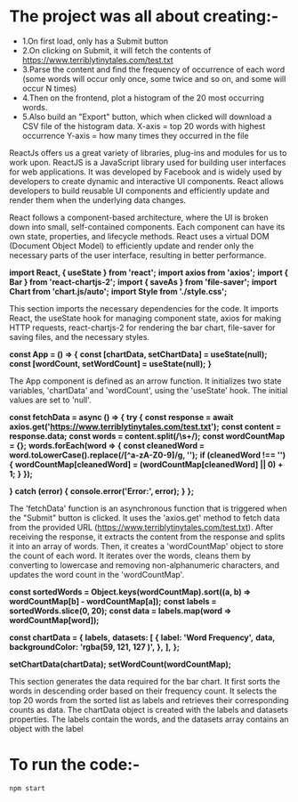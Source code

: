 # The project was all about creating:- 

* 1.On first load, only has a Submit button
* 2.On clicking on Submit, it will fetch the contents of https://www.terriblytinytales.com/test.txt
* 3.Parse the content and find the frequency of occurrence of each word (some words will occur only once, some   twice and so on, and some will occur N times)
* 4.Then on the frontend, plot a histogram of the 20 most occurring words.
* 5.Also build an "Export" button, which when clicked will download a CSV file of the histogram data.
X-axis = top 20 words with highest occurrence Y-axis = how many times they occurred in the file

 ReactJs offers us a great variety of libraries, plug-ins and modules for us to work upon.
ReactJS is a JavaScript library used for building user interfaces for web applications. It was developed by Facebook and is widely used by developers to create dynamic and interactive UI components. React allows developers to build reusable UI components and efficiently update and render them when the underlying data changes.

React follows a component-based architecture, where the UI is broken down into small, self-contained components. Each component can have its own state, properties, and lifecycle methods. React uses a virtual DOM (Document Object Model) to efficiently update and render only the necessary parts of the user interface, resulting in better performance.

**import React, { useState } from 'react';**
**import axios from 'axios';**
**import { Bar } from 'react-chartjs-2';**
**import { saveAs } from 'file-saver';**
**import Chart from 'chart.js/auto';**
**import Style from './style.css';**

This section imports the necessary dependencies for the code. It imports React, the useState hook for managing component state, axios for making HTTP requests, react-chartjs-2 for rendering the bar chart, file-saver for saving files, and the necessary styles.

**const App = () => {**
**const [chartData, setChartData] = useState(null);**
**const [wordCount, setWordCount] = useState(null);**
**}**

The App component is defined as an arrow function. It initializes two state variables, 'chartData' and 'wordCount', using the 'useState' hook. The initial values are set to 'null'.

**const fetchData = async () => {**
  **try {**
    **const response = await axios.get('https://www.terriblytinytales.com/test.txt');**
    **const content = response.data;**
    **const words = content.split(/\s+/);**
    **const wordCountMap = {};**
    **words.forEach(word => {**
      **const cleanedWord = word.toLowerCase().replace(/[^a-zA-Z0-9]/g, '');**
      **if (cleanedWord !== '') {**
        **wordCountMap[cleanedWord] = (wordCountMap[cleanedWord] || 0) + 1;**
      **}**
    **});**

  **} catch (error) {**
    **console.error('Error:', error);**
  **}**
**};**

The 'fetchData' function is an asynchronous function that is triggered when the "Submit" button is clicked. It uses the 'axios.get' method to fetch data from the provided URL (https://www.terriblytinytales.com/test.txt).
After receiving the response, it extracts the content from the response and splits it into an array of words. Then, it creates a 'wordCountMap' object to store the count of each word. It iterates over the words, cleans them by converting to lowercase and removing non-alphanumeric characters, and updates the word count in the 'wordCountMap'.


**const sortedWords = Object.keys(wordCountMap).sort((a, b) => wordCountMap[b] - wordCountMap[a]);**
**const labels = sortedWords.slice(0, 20);**
**const data = labels.map(word => wordCountMap[word]);**

**const chartData = {**
  **labels,**
  **datasets: [**
    **{**
      **label: 'Word Frequency',**
      **data,**
      **backgroundColor: 'rgba(59, 121, 127 )',**
    **},**
  **],**
**};**

**setChartData(chartData);**
**setWordCount(wordCountMap);**


This section generates the data required for the bar chart. It first sorts the words in descending order based on their frequency count. It selects the top 20 words from the sorted list as labels and retrieves their corresponding counts as data.
The chartData object is created with the labels and datasets properties. The labels contain the words, and the datasets array contains an object with the label

# To run the code:-

```
npm start
```










